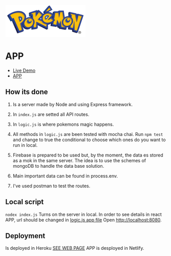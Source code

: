 <img alt="Magic mashroom"
    src="https://github.com/kimbali/pokemons-app/blob/main/src/images/pokemon-logo.png?raw=true"
    height="100px" />
	
# APP

- [Live Demo](https://pokemon-catalog.netlify.app)
- [APP](https://github.com/kimbali/pokemons-app)

## How its done

1. Is a server made by Node and using Express framework. 

2. In `index.js` are setted all API routes.

3. In `logic.js` is where pokemons magic happens. 

4. All methods in `logic.js` are been tested with mocha chai. Run `npm test` and change to true the conditional to choose which ones do you want to run in local. 

5. Firebase is prepared to be used but, by the moment, the data es stored as a mok in the same server. The idea is to use the schemes of mongoDB to handle the data base solution.

6. Main important data can be found in process.env. 

7. I've used postman to test the routes. 

## Local script

`nodex index.js`
Turns on the server in local. In order to see details in react APP, url should be changed in [logic.js app file](https://github.com/kimbali/pokemons-app/blob/main/src/logic/logic.js)
Open [http://localhost:8080](http://localhost:8080).

## Deployment

Is deployed in Heroku [SEE WEB PAGE](https://pokemon-catalog.netlify.app)
APP is desployed in Netlify. 
